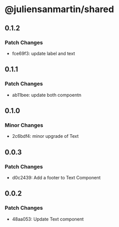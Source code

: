 # @juliensanmartin/shared

## 0.1.2

### Patch Changes

- fce69f3: update label and text

## 0.1.1

### Patch Changes

- ab11bee: update both compoentn

## 0.1.0

### Minor Changes

- 2c6bdf4: minor upgrade of Text

## 0.0.3

### Patch Changes

- d0c2439: Add a footer to Text Component

## 0.0.2

### Patch Changes

- 48aa053: Update Text component
